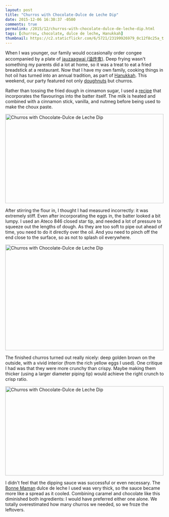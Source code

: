 ```yaml
---
layout: post
title: "Churros with Chocolate-Dulce de Leche Dip"
date: 2015-12-06 16:30:37 -0500
comments: true
permalink: /2015/12/churros-with-chocolate-dulce-de-leche-dip.html
tags: [churros, chocolate, dulce de leche, Hanukkah]
thumbnail: https://c2.staticflickr.com/6/5721/23199926979_0c12f8c25a_t.jpg
---
```


When I was younger, our family would occasionally order congee
accompanied by a plate of [jauzaagwai
(油炸鬼)](https://en.wikipedia.org/wiki/Youtiao#China). 
Deep frying wasn't something my parents did a lot at home, so it
was a treat to eat a fried breadstick at a restaurant.
Now that I have my own family, cooking things in hot oil has
turned into an annual tradition, as part of [Hanukkah](/tag/hanukkah/).
This weekend, our party featured not only
[doughnuts](/2015/12/cherry-whipped-cream-doughnuts.html) but churros.

Rather than tossing the fried dough in cinnamon sugar, I used a
[recipe](http://www.seriouseats.com/recipes/2011/10/dulces-churros-with-chocolate-dulce-de-leche-recipe.html)
that incorporates the flavourings into the batter itself. The milk
is heated and combined with a cinnamon stick, vanilla, and nutmeg before
being used to make the choux paste.

<a data-flickr-embed="true"
href="https://www.flickr.com/photos/gnuf/23199926979/in/album-72157625718227951/"
title="Churros with Chocolate-Dulce de Leche Dip"><img
src="https://farm6.staticflickr.com/5721/23199926979_0c12f8c25a.jpg"
width="500" height="281" alt="Churros with Chocolate-Dulce de Leche
Dip"></a><script async src="//embedr.flickr.com/assets/client-code.js"
charset="utf-8"></script>

After stirring the flour in, I thought I had measured incorrectly: it
was extremely stiff. Even after incorporating the eggs in, the batter
looked a bit lumpy. I used an Ateco 846 closed star tip, and needed
a lot of pressure to squeeze out the lengths of dough. As they are too 
soft to pipe out ahead of time, you need to do it directly over the
oil. And you need to pinch off the end close to the surface, so as not
to splash oil everywhere.

<a data-flickr-embed="true"
href="https://www.flickr.com/photos/gnuf/23200057569/in/album-72157625718227951/"
title="Churros with Chocolate-Dulce de Leche Dip"><img
src="https://farm6.staticflickr.com/5645/23200057569_1eb06b7d22.jpg"
width="500" height="333" alt="Churros with Chocolate-Dulce de Leche
Dip"></a><script async src="//embedr.flickr.com/assets/client-code.js"
charset="utf-8"></script>

The finished churros turned out really nicely: deep golden brown on the
outside, with a vivid interior (from the rich yellow eggs I used). One
critique I had was that they were more crunchy than crispy. Maybe making
them thicker (using a larger diameter piping tip) would achieve the
right crunch to crisp ratio.

<a data-flickr-embed="true"
href="https://www.flickr.com/photos/gnuf/23486382311/in/album-72157625718227951/"
title="Churros with Chocolate-Dulce de Leche Dip"><img
src="https://farm1.staticflickr.com/769/23486382311_8d30b93e3e.jpg"
width="500" height="281" alt="Churros with Chocolate-Dulce de Leche
Dip"></a><script async src="//embedr.flickr.com/assets/client-code.js"
charset="utf-8"></script>

I didn't feel that the dipping sauce was successful or even necessary.
The [Bonne Maman](http://www.bonnemaman.us/) dulce de leche I used
was very thick, so the sauce became more like a spread as it cooled.
Combining caramel and chocolate like this diminished both
ingredients: I would have preferred either one alone. We totally
overestimated how many churros we needed, so we froze the leftovers.
